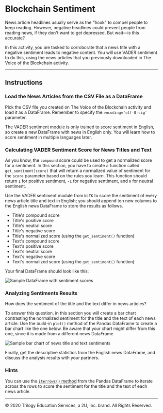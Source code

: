 # Blockchain Sentiment

News article headlines usually serve as the "hook" to compel people to keep reading. However, negative headlines could prevent people from reading news, if they don't want to get depressed. But wait—is this accurate?

In this activity, you are tasked to corroborate that a news title with a negative sentiment leads to negative content. You will use VADER sentiment to do this, using the news articles that you previously downloaded in The Voice of the Blockchain activity.

---

## Instructions

### Load the News Articles from the CSV File as a DataFrame

Pick the CSV file you created on The Voice of the Blockchain activity and load it as a DataFrame. Remember to specify the `encoding='utf-8-sig'` parameter.

The VADER sentiment module is only trained to score sentiment in English, so create a new DataFrame with news in English only. You will learn how to score sentiment in multiple languages later.

### Calculating VADER Sentiment Score for News Titles and Text

As you know, the `compound` score could be used to get a normalized score for a sentiment. In this section, you have to create a function called `get_sentiment(score)` that will return a normalized value of sentiment for the `score` parameter based on the rules you learn. This function should return `1` for positive sentiment, `-1` for negative sentiment, and `0` for neutral sentiment.

Use the VADER sentiment module from `NLTK` to score the sentiment of every news article title and text in English; you should append ten new columns to the English news DataFrame to store the results as follows.

* Title's compound score
* Title's positive score
* Title's neutral score
* Title's negative score
* Title's normalized score (using the `get_sentiment()` function)
* Text's compound score
* Text's positive score
* Text's neutral score
* Text's negative score
* Text's normalized score (using the `get_sentiment()` function)

Your final DataFrame should look like this:

![Sample DataFrame with sentiment scores](Images/blockchain_feelings_df.png)

### Analyzing Sentiments Results

How does the sentiment of the title and the text differ in news articles?

To answer this question, in this section you will create a bar chart contrasting the normalized sentiment for the title and the text of each news article. Use the build-in `plot()` method of the Pandas DataFrame to create a bar chart like the one below. Be aware that your chart might differ from this one, since it is made from a different news DataFrame.

![Sample bar chart of news title and text sentiments](Images/blockchain_feelings_bar_chart.png)

Finally, get the descriptive statistics from the English news DataFrame, and discuss the analysis results with your partners.

### Hints

You can use the [`iterrows()` method](https://stackoverflow.com/a/16476974/4325668) from the Pandas DataFrame to iterate across the rows to score the sentiment for the title and the text of each news article.

---

© 2020 Trilogy Education Services, a 2U, Inc. brand. All Rights Reserved.
